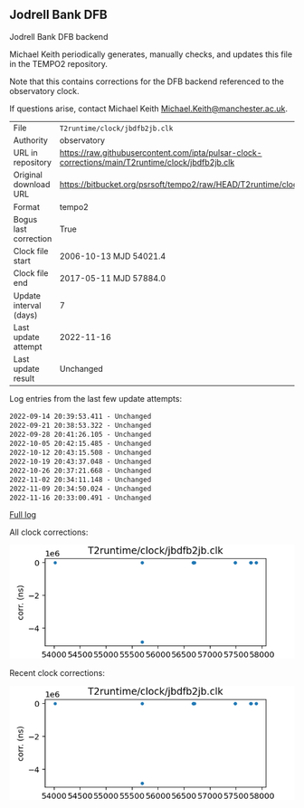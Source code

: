 
## Jodrell Bank DFB

Jodrell Bank DFB backend

Michael Keith periodically generates, manually checks, and updates
this file in the TEMPO2 repository.

Note that this contains corrections for the DFB backend referenced
to the observatory clock.

If questions arise, contact Michael Keith
<Michael.Keith@manchester.ac.uk>.

|     |     |
|:--- |:--- |
| File | `T2runtime/clock/jbdfb2jb.clk` |
| Authority | observatory |
| URL in repository | <https://raw.githubusercontent.com/ipta/pulsar-clock-corrections/main/T2runtime/clock/jbdfb2jb.clk> |
| Original download URL | <https://bitbucket.org/psrsoft/tempo2/raw/HEAD/T2runtime/clock/jbdfb2jb.clk> |
| Format | tempo2 |
| Bogus last correction | True |
| Clock file start | 2006-10-13 MJD 54021.4 |
| Clock file end | 2017-05-11 MJD 57884.0 |
| Update interval (days) | 7 |
| Last update attempt | 2022-11-16 |
| Last update result | Unchanged |

Log entries from the last few update attempts:
```
2022-09-14 20:39:53.411 - Unchanged
2022-09-21 20:38:53.322 - Unchanged
2022-09-28 20:41:26.105 - Unchanged
2022-10-05 20:42:15.485 - Unchanged
2022-10-12 20:43:15.508 - Unchanged
2022-10-19 20:43:37.048 - Unchanged
2022-10-26 20:37:21.668 - Unchanged
2022-11-02 20:34:11.148 - Unchanged
2022-11-09 20:34:50.024 - Unchanged
2022-11-16 20:33:00.491 - Unchanged
```
[Full log](https://raw.githubusercontent.com/ipta/pulsar-clock-corrections/main/log/T2runtime/clock/jbdfb2jb.clk.log)


All clock corrections:

![plot of all clock corrections](jbdfb2jb.clk.png "All corrections")

Recent clock corrections:

![plot of recent clock corrections](jbdfb2jb.clk.short.png "Recent corrections")

